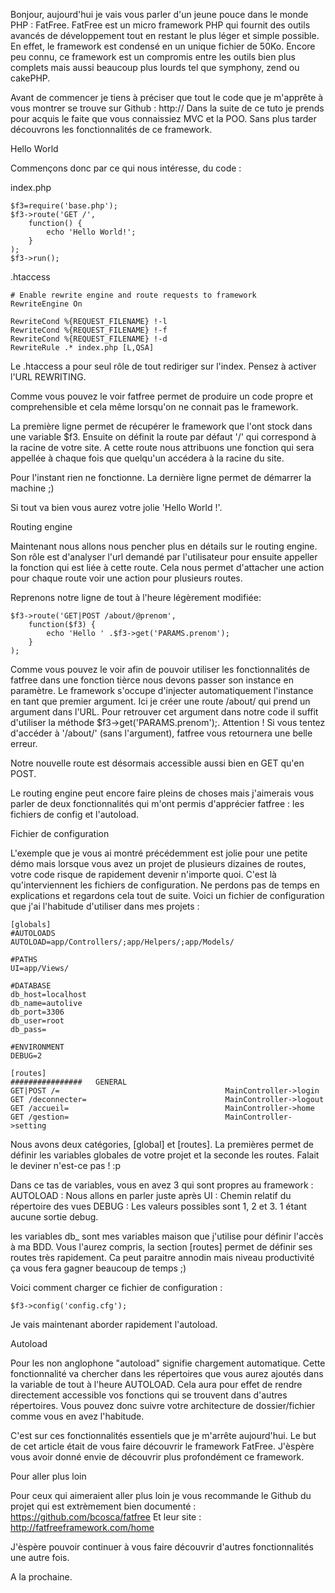 Bonjour, aujourd'hui je vais vous parler d'un jeune pouce dans le monde PHP : FatFree.
FatFree est un micro framework PHP qui fournit des outils avancés de développement tout en restant le plus léger et simple possible.
En effet, le framework est condensé en un unique fichier de 50Ko.
Encore peu connu, ce framework est un compromis entre les outils bien plus complets mais aussi beaucoup plus lourds tel que symphony,
zend ou cakePHP.

Avant de commencer je tiens à préciser que tout le code que je m'apprête à vous montrer se trouve sur Github : http://
Dans la suite de ce tuto je prends pour acquis le faite que vous connaissiez MVC et la POO.
Sans plus tarder découvrons les fonctionnalités de ce framework.

Hello World

Commençons donc par ce qui nous intéresse, du code :

index.php
```
$f3=require('base.php');
$f3->route('GET /',
    function() {
        echo 'Hello World!';
    }
);
$f3->run();
```

.htaccess
```
# Enable rewrite engine and route requests to framework
RewriteEngine On

RewriteCond %{REQUEST_FILENAME} !-l
RewriteCond %{REQUEST_FILENAME} !-f
RewriteCond %{REQUEST_FILENAME} !-d
RewriteRule .* index.php [L,QSA]
```

Le .htaccess a pour seul rôle de tout rediriger sur l'index. Pensez à activer l'URL REWRITING.

Comme vous pouvez le voir fatfree permet de produire un code propre et comprehensible et cela même lorsqu'on ne connait pas le framework.

La première ligne permet de récupérer le framework que l'ont stock dans une variable $f3.
Ensuite on définit la route par défaut '/' qui correspond à la racine de votre site. A cette route nous attribuons une fonction qui sera appellée à chaque fois que quelqu'un accédera à la racine du site.

Pour l'instant rien ne fonctionne. La dernière ligne permet de démarrer la machine ;)

Si tout va bien vous aurez votre jolie 'Hello World !'.

Routing engine

Maintenant nous allons nous pencher plus en détails sur le routing engine. Son rôle est d'analyser l'url demandé par l'utilisateur pour ensuite appeller la fonction qui est liée à cette route. Cela nous permet d'attacher une action pour chaque route voir une action pour plusieurs routes.

Reprenons notre ligne de tout à l'heure légèrement modifiée:

```
$f3->route('GET|POST /about/@prenom',
    function($f3) {
        echo 'Hello ' .$f3->get('PARAMS.prenom');
    }
);
```

Comme vous pouvez le voir afin de pouvoir utiliser les fonctionnalités de fatfree dans une fonction tièrce nous devons passer son instance en paramètre. Le framework s'occupe d'injecter automatiquement l'instance en tant que premier argument.
Ici je créer une route /about/ qui prend un argument dans l'URL. Pour retrouver cet argument dans notre code il suffit d'utiliser la méthode $f3->get('PARAMS.prenom');. Attention ! Si vous tentez d'accéder à '/about/' (sans l'argument), fatfree vous retournera une belle erreur.

Notre nouvelle route est désormais accessible aussi bien en GET qu'en POST.

Le routing engine peut encore faire pleins de choses mais j'aimerais vous parler de deux fonctionnalités qui m'ont permis d'apprécier fatfree : les fichiers de config et l'autoload.

Fichier de configuration

L'exemple que je vous ai montré précédemment est jolie pour une petite démo mais lorsque vous avez un projet de plusieurs dizaines de routes, votre code risque de rapidement devenir n'importe quoi. C'est là qu'interviennent les fichiers de configuration.
Ne perdons pas de temps en explications et regardons cela tout de suite. Voici un fichier de configuration que j'ai l'habitude d'utiliser dans mes projets :

```
[globals]
#AUTOLOADS
AUTOLOAD=app/Controllers/;app/Helpers/;app/Models/

#PATHS
UI=app/Views/

#DATABASE
db_host=localhost
db_name=autolive
db_port=3306
db_user=root
db_pass=

#ENVIRONMENT
DEBUG=2

[routes]
################   GENERAL
GET|POST /=										MainController->login
GET /deconnecter=								MainController->logout
GET /accueil=									MainController->home
GET /gestion=									MainController->setting
```

Nous avons deux catégories, [global] et [routes]. La premières permet de définir les variables globales de votre projet et la seconde les routes. Falait le deviner n'est-ce pas ! :p

Dans ce tas de variables, vous en avez 3 qui sont propres au framework :
AUTOLOAD : Nous allons en parler juste après
UI : Chemin relatif du répertoire des vues
DEBUG : Les valeurs possibles sont 1, 2 et 3. 1 étant aucune sortie debug.

les variables db_ sont mes variables maison que j'utilise pour définir l'accès à ma BDD.
Vous l'aurez compris, la section [routes] permet de définir ses routes très rapidement. Ca peut paraitre annodin mais niveau productivité ça vous fera gagner beaucoup de temps ;)

Voici comment charger ce fichier de configuration :

```
$f3->config('config.cfg');
```

Je vais maintenant aborder rapidement l'autoload.

Autoload

Pour les non anglophone "autoload" signifie chargement automatique. Cette fonctionnalité va chercher dans les répertoires que vous aurez ajoutés dans la variable de tout à l'heure AUTOLOAD. Cela aura pour effet de rendre directement accessible vos fonctions qui se trouvent dans d'autres répertoires. Vous pouvez donc suivre votre architecture de dossier/fichier comme vous en avez l'habitude.

C'est sur ces fonctionnalités essentiels que je m'arrête aujourd'hui. Le but de cet article était de vous faire découvrir le framework FatFree. J'èspère vous avoir donné envie de découvrir plus profondément ce framework.

Pour aller plus loin

Pour ceux qui aimeraient aller plus loin je vous recommande le Github du projet qui est extrèmement bien documenté :
https://github.com/bcosca/fatfree
Et leur site :
http://fatfreeframework.com/home

J'èspère pouvoir continuer à vous faire découvrir d'autres fonctionnalités une autre fois.

A la prochaine.

